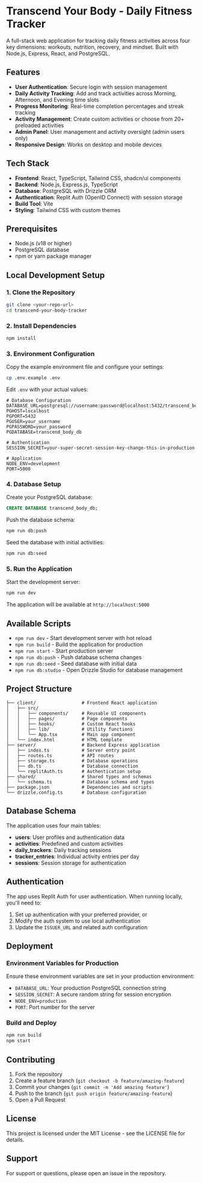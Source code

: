 # Transcend Your Body - Daily Fitness Tracker

A full-stack web application for tracking daily fitness activities across four key dimensions: workouts, nutrition, recovery, and mindset. Built with Node.js, Express, React, and PostgreSQL.

## Features

- **User Authentication**: Secure login with session management
- **Daily Activity Tracking**: Add and track activities across Morning, Afternoon, and Evening time slots
- **Progress Monitoring**: Real-time completion percentages and streak tracking
- **Activity Management**: Create custom activities or choose from 20+ preloaded activities
- **Admin Panel**: User management and activity oversight (admin users only)
- **Responsive Design**: Works on desktop and mobile devices

## Tech Stack

- **Frontend**: React, TypeScript, Tailwind CSS, shadcn/ui components
- **Backend**: Node.js, Express.js, TypeScript
- **Database**: PostgreSQL with Drizzle ORM
- **Authentication**: Replit Auth (OpenID Connect) with session storage
- **Build Tool**: Vite
- **Styling**: Tailwind CSS with custom themes

## Prerequisites

- Node.js (v18 or higher)
- PostgreSQL database
- npm or yarn package manager

## Local Development Setup

### 1. Clone the Repository

```bash
git clone <your-repo-url>
cd transcend-your-body-tracker
```

### 2. Install Dependencies

```bash
npm install
```

### 3. Environment Configuration

Copy the example environment file and configure your settings:

```bash
cp .env.example .env
```

Edit `.env` with your actual values:

```env
# Database Configuration
DATABASE_URL=postgresql://username:password@localhost:5432/transcend_body_db
PGHOST=localhost
PGPORT=5432
PGUSER=your_username
PGPASSWORD=your_password
PGDATABASE=transcend_body_db

# Authentication
SESSION_SECRET=your-super-secret-session-key-change-this-in-production

# Application
NODE_ENV=development
PORT=5000
```

### 4. Database Setup

Create your PostgreSQL database:

```sql
CREATE DATABASE transcend_body_db;
```

Push the database schema:

```bash
npm run db:push
```

Seed the database with initial activities:

```bash
npm run db:seed
```

### 5. Run the Application

Start the development server:

```bash
npm run dev
```

The application will be available at `http://localhost:5000`

## Available Scripts

- `npm run dev` - Start development server with hot reload
- `npm run build` - Build the application for production
- `npm run start` - Start production server
- `npm run db:push` - Push database schema changes
- `npm run db:seed` - Seed database with initial data
- `npm run db:studio` - Open Drizzle Studio for database management

## Project Structure

```
├── client/                 # Frontend React application
│   ├── src/
│   │   ├── components/     # Reusable UI components
│   │   ├── pages/          # Page components
│   │   ├── hooks/          # Custom React hooks
│   │   ├── lib/            # Utility functions
│   │   └── App.tsx         # Main app component
│   └── index.html          # HTML template
├── server/                 # Backend Express application
│   ├── index.ts            # Server entry point
│   ├── routes.ts           # API routes
│   ├── storage.ts          # Database operations
│   ├── db.ts               # Database connection
│   └── replitAuth.ts       # Authentication setup
├── shared/                 # Shared types and schemas
│   └── schema.ts           # Database schema and types
├── package.json            # Dependencies and scripts
└── drizzle.config.ts       # Database configuration
```

## Database Schema

The application uses four main tables:

- **users**: User profiles and authentication data
- **activities**: Predefined and custom activities
- **daily_trackers**: Daily tracking sessions
- **tracker_entries**: Individual activity entries per day
- **sessions**: Session storage for authentication

## Authentication

The app uses Replit Auth for user authentication. When running locally, you'll need to:

1. Set up authentication with your preferred provider, or
2. Modify the auth system to use local authentication
3. Update the `ISSUER_URL` and related auth configuration

## Deployment

### Environment Variables for Production

Ensure these environment variables are set in your production environment:

- `DATABASE_URL`: Your production PostgreSQL connection string
- `SESSION_SECRET`: A secure random string for session encryption
- `NODE_ENV=production`
- `PORT`: Port number for the server

### Build and Deploy

```bash
npm run build
npm start
```

## Contributing

1. Fork the repository
2. Create a feature branch (`git checkout -b feature/amazing-feature`)
3. Commit your changes (`git commit -m 'Add amazing feature'`)
4. Push to the branch (`git push origin feature/amazing-feature`)
5. Open a Pull Request

## License

This project is licensed under the MIT License - see the LICENSE file for details.

## Support

For support or questions, please open an issue in the repository.